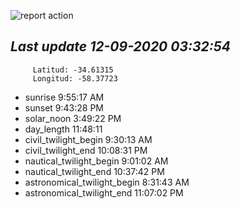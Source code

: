 ![report action](https://github.com/matiasz8/actions-for-reports/workflows/report%20action/badge.svg?branch=develop) 


## *****Last update 12-09-2020 03:32:54*****



		 Latitud: -34.61315
		 Longitud: -58.37723

 - sunrise 	 9:55:17 AM
 - sunset 	 9:43:28 PM
 - solar_noon 	 3:49:22 PM
 - day_length 	 11:48:11
 - civil_twilight_begin 	 9:30:13 AM
 - civil_twilight_end 	 10:08:31 PM
 - nautical_twilight_begin 	 9:01:02 AM
 - nautical_twilight_end 	 10:37:42 PM
 - astronomical_twilight_begin 	 8:31:43 AM
 - astronomical_twilight_end 	 11:07:02 PM
